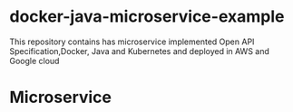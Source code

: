 # docker-java-microservice-example
This repository contains has microservice implemented Open API Specification,Docker, Java and Kubernetes and deployed in AWS and Google cloud



# Microservice 
